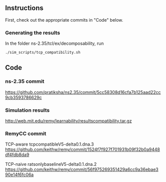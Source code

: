 ## Instructions ##
First, check out the appropriate commits in "Code" below.

### Generating the results ###
In the folder ns-2.35/tcl/ex/decomposability, run
   ```
   ./sim_scripts/tcp_compatibility.sh
   ```

## Code ##

### ns-2.35 commit ###

https://github.com/pratiksha/ns2.35/commit/5cc58308d16cfa7b125aad22cc9cb3593786629c

### Simulation results ###

http://web.mit.edu/remy/learnability/resultscompatibility.tar.gz

### RemyCC commit ###

TCP-aware tcpcompatibleV5-delta0.1.dna.3     https://github.com/keithw/remy/commit/1524f7f927f701931b09f32b0a9448df4fdb8da9

TCP-naive ratsonlybaselineV5-delta0.1.dna.2  https://github.com/keithw/remy/commit/56f975269351429a6cc9a36ebae390e14f6fc06a 
